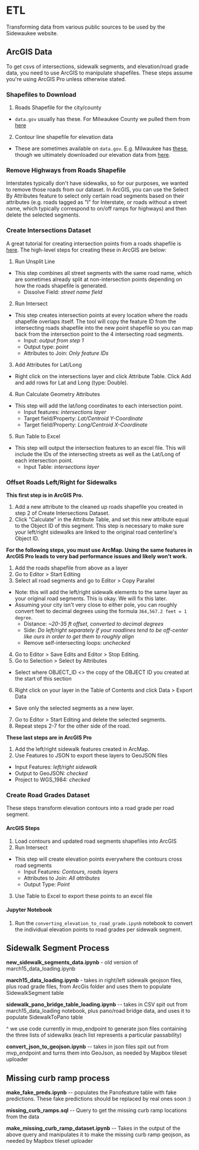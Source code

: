 # ETL

Transforming data from various public sources to be used by the Sidewaukee website.

## ArcGIS Data
To get csvs of intersections, sidewalk segments, and elevation/road grade data, you need to use ArcGIS to manipulate shapefiles. These steps assume you're using ArcGIS Pro unless otherwise stated.

### Shapefiles to Download
1. Roads Shapefile for the city/county
* `data.gov` usually has these. For Milwaukee County we pulled them from [here](https://catalog.data.gov/dataset/tiger-line-shapefile-2015-county-milwaukee-county-wi-all-roads-county-based-shapefile)
2. Contour line shapefile for elevation data
* These are sometimes available on `data.gov`. E.g. Milwaukee has [these](https://catalog.data.gov/dataset/tiger-line-shapefile-2015-county-milwaukee-county-wi-all-roads-county-based-shapefile), though we ultimately downloaded our elevation data from [here](http://mclio.maps.arcgis.com/apps/webappviewer/index.html?id=84c7b8d95af04cdda6b0c2ae26590531). 

### Remove Highways from Roads Shapefile
Interstates typically don't have sidewalks, so for our purposes, we wanted to remove those roads from our dataset. In ArcGIS, you can use the Select By Attributes feature to select only certain road segments based on their attributes (e.g. roads tagged as "I" for Interstate, or roads without a street name, which typically correspond to on/off ramps for highways) and then delete the selected segments. 

### Create Intersections Dataset
A great tutorial for creating intersection points from a roads shapefile is [here](https://www.esri.com/arcgis-blog/products/arcgis-desktop/analytics/more-adventures-in-overlay-creating-a-street-intersection-list/). The high-level steps for creating these in ArcGIS are below:

1. Run Unsplit Line
* This step combines all street segments with the same road name, which are sometimes already split at non-intersection points depending on how the roads shapefile is generated.
  * Dissolve Field: *street name field*
2. Run Intersect
* This step creates intersection points at every location where the roads shapefile overlaps itself. The tool will copy the feature ID from the intersecting roads shapefile into the new point shapefile so you can map back from the intersection point to the 4 intersecting road segments. 
  * Input: *output from step 1*
  * Output type: *point*
  * Attributes to Join: *Only feature IDs*
3. Add Attributes for Lat/Long
* Right click on the intersections layer and click Attribute Table. Click Add and add rows for Lat and Long (type: Double).
4. Run Calculate Geometry Attributes
* This step will add the lat/long coordinates to each intersection point.
  * Input features: *intersections layer*
  * Target field/Property: *Lat/Centroid Y-Coordinate*
  * Target field/Property: *Long/Centroid X-Coordinate*
5. Run Table to Excel
* This step will output the intersection features to an excel file. This will include the IDs of the intersecting streets as well as the Lat/Long of each intersection point.
  * Input Table: *intersections layer*



### Offset Roads Left/Right for Sidewalks
**This first step is in ArcGIS Pro.**
1. Add a new attribute to the cleaned up roads shapefile you created in step 2 of Create Intersections Dataset.
2. Click "Calculate" in the Attribute Table, and set this new attribute equal to the Object ID of this segment.
This step is necessary to make sure your left/right sidewalks are linked to the original road centerline's Object ID.

**For the following steps, you must use ArcMap. Using the same features in ArcGIS Pro leads to very bad performance issues and likely won't work.**

1. Add the roads shapefile from above as a layer
2. Go to Editor > Start Editing
3. Select all road segments and go to Editor > Copy Parallel
* Note: this will add the left/right sidewalk elements to the same layer as your original road segments. This is okay. We will fix this later.
* Assuming your city isn't very close to either pole, you can roughly convert feet to decimal degrees using the formula `364,567.2 feet = 1 degree`. 
  * Distance: *~20-35 ft offset, converted to decimal degrees*
  * Side: *Do left/right separately if your roadlines tend to be off-center like ours in order to get them to roughly align*
  * Remove self-intersecting loops: *unchecked*

4. Go to Editor > Save Edits and Editor > Stop Editing.
5. Go to Selection > Select by Attributes
* Select where OBJECT_ID <> the copy of the OBJECT ID you created at the start of this section
6. Right click on your layer in the Table of Contents and click Data > Export Data
* Save only the selected segments as a new layer. 
7. Go to Editor > Start Editing and delete the selected segments.
8. Repeat steps 2-7 for the other side of the road.

**These last steps are in ArcGIS Pro**
1. Add the left/right sidewalk features created in ArcMap.
2. Use Features to JSON to export these layers to GeoJSON files
* Input Features: *left/right sidewalk*
* Output to GeoJSON: *checked*
* Project to WGS_1984: *checked*


### Create Road Grades Dataset
These steps transform elevation contours into a road grade per road segment. 

#### ArcGIS Steps
1. Load contours and updated road segments shapefiles into ArcGIS
2. Run Intersect
* This step will create elevation points everywhere the contours cross road segments
  * Input Features: *Contours, roads layers*
  * Attributes to Join: *All attributes*
  * Output Type: *Point*

3. Use Table to Excel to export these points to an excel file

#### Jupyter Notebook
1. Run the `converting_elevation_to_road_grade.ipynb` notebook to convert the individual elevation points to road grades per sidewalk segment.


## Sidewalk Segment Process
**new_sidewalk_segments_data.ipynb** - old version of march15_data_loading.ipynb

**march15_data_loading.ipynb** - takes in right/left sidewalk geojson files, plus road grade files, from ArcGis
folder and uses them to populate SidewalkSegment table

**sidewalk_pano_bridge_table_loading.ipynb** -- takes in CSV spit out from march15_data_loading
notebook, plus pano/road bridge data, and uses it to populate SidewalkToPano table

^ we use code currently in mvp_endpoint to generate json files containing the three
lists of sidewalks (each list represents a particular passability)

**convert_json_to_geojson.ipynb** -- takes in json files spit out from mvp_endpoint
and turns them into GeoJson, as needed by Mapbox tileset uploader

## Missing curb ramp process

**make_fake_preds.ipynb** -- populates the Panofeature table with fake predictions.
These fake predictions should be replaced by real ones soon :)

**missing_curb_ramps.sql** -- Query to get the missing curb ramp locations from the data

**make_missing_curb_ramp_dataset.ipynb** -- Takes in the output of the above query
and manipulates it to make the missing curb ramp geojson, as needed by Mapbox tileset uploader 

